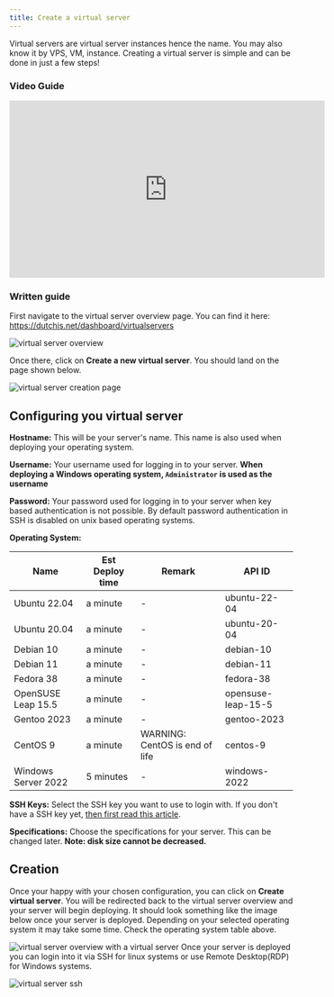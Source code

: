 ```yaml
---
title: Create a virtual server
---
```


<head>
    <meta name="keywords" content="DutchIS, VPS, Virtual Server, VM, Create, Documentation, Docs" />
</head>

Virtual servers are virtual server instances hence the name. You may also know it by VPS, VM, instance. Creating a virtual server is simple and can be done in just a few steps!

### Video Guide
<iframe width="560" height="315" src="https://www.youtube.com/embed/PU4EcUH8ONg" frameborder="0" allow="accelerometer; autoplay; clipboard-write; encrypted-media; gyroscope; picture-in-picture; web-share" allowfullscreen></iframe>

### Written guide

First navigate to the virtual server overview page. You can find it here: https://dutchis.net/dashboard/virtualservers

![virtual server overview](/img/virtualservers/virtualserver-overview.png)

Once there, click on **Create a new virtual server**. You should land on the page shown below.

![virtual server creation page](/img/virtualservers/virtualserver-creation-page.png)

## Configuring you virtual server
**Hostname:**
This will be your server's name. This name is also used when deploying your operating system.

**Username:**
Your username used for logging in to your server. **When deploying a Windows operating system, `Administrator` is used as the username** 

**Password:**
Your password used for logging in to your server when key based authentication is not possible. By default password authentication in SSH is disabled on unix based operating systems.

**Operating System:**

| Name | Est Deploy time | Remark | API ID |
|------|-------------|--------|--------|
| Ubuntu 22.04 | a minute | - |ubuntu-22-04|
| Ubuntu 20.04 | a minute | - |ubuntu-20-04|
| Debian 10 | a minute | - |debian-10|
| Debian 11 | a minute | - |debian-11|
| Fedora 38 | a minute | - |fedora-38|
| OpenSUSE Leap 15.5 | a minute | - |opensuse-leap-15-5|
| Gentoo 2023 | a minute | - |gentoo-2023|
| CentOS 9 | a minute | WARNING: CentOS is end of life |centos-9|
| Windows Server 2022 | 5 minutes | - |windows-2022|

**SSH Keys:**
Select the SSH key you want to use to login with. If you don't have a SSH key yet, [then first read this article](/virtual-servers/creating-a-sshkey).

**Specifications:**
Choose the specifications for your server. This can be changed later. **Note: disk size cannot be decreased.**

## Creation
Once your happy with your chosen configuration, you can click on **Create virtual server**. You will be redirected back to the virtual server overview and your server will begin deploying.
It should look something like the image below once your server is deployed. Depending on your selected operating system it may take some time. Check the operating system table above.

![virtual server overview with a virtual server](/img/virtualservers/virtualserver-overview-with-vs.png)
Once your server is deployed you can login into it via SSH for linux systems or use Remote Desktop(RDP) for Windows systems.

![virtual server ssh](/img/virtualservers/ubuntu-server-neofetch.webp)
